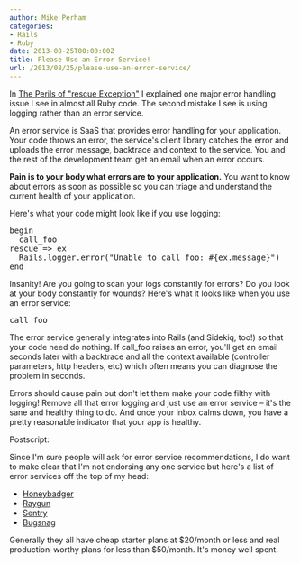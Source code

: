```yaml
---
author: Mike Perham
categories:
- Rails
- Ruby
date: 2013-08-25T00:00:00Z
title: Please Use an Error Service!
url: /2013/08/25/please-use-an-error-service/
---
```


In [The Perils of "rescue Exception"][1] I explained one major error handling issue I see in almost all Ruby code. The second mistake I see is using logging rather than an error service.  
<!--more-->

  
An error service is SaaS that provides error handling for your application. Your code throws an error, the service's client library catches the error and uploads the error message, backtrace and context to the service. You and the rest of the development team get an email when an error occurs.

**Pain is to your body what errors are to your application.** You want to know about errors as soon as possible so you can triage and understand the current health of your application.

Here's what your code might look like if you use logging:

<pre lang="ruby">begin
  call_foo
rescue => ex
  Rails.logger.error("Unable to call foo: #{ex.message}")
end
</pre>

Insanity! Are you going to scan your logs constantly for errors? Do you look at your body constantly for wounds? Here's what it looks like when you use an error service:

<pre lang="ruby">call_foo
</pre>

The error service generally integrates into Rails (and Sidekiq, too!) so that your code need do nothing. If call_foo raises an error, you'll get an email seconds later with a backtrace and all the context available (controller parameters, http headers, etc) which often means you can diagnose the problem in seconds.

Errors should cause pain but don't let them make your code filthy with logging! Remove all that error logging and just use an error service – it's the sane and healthy thing to do. And once your inbox calms down, you have a pretty reasonable indicator that your app is healthy.

Postscript:

Since I'm sure people will ask for error service recommendations, I do want to make clear that I'm not endorsing any one service but here's a list of error services off the top of my head:

*   [Honeybadger][2]
*   [Raygun][3]
*   [Sentry][4]
*   [Bugsnag][5]

Generally they all have cheap starter plans at $20/month or less and real production-worthy plans for less than $50/month. It's money well spent.

 [1]: http://www.mikeperham.com/2012/03/03/the-perils-of-rescue-exception/
 [2]: http://honeybadger.io
 [3]: http://raygun.io
 [4]: http://getsentry.com
 [5]: http://bugsnag.com
